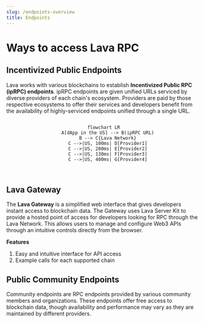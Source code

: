 ```yaml
---
slug: /endpoints-overview
title: Endpoints 
---
```


# Ways to access Lava RPC

## Incentivized Public Endpoints

Lava works with various blockchains to establish **Incentivized Public RPC (ipRPC) endpoints**. ipRPC endpoints are given unified URLs serviced by diverse providers of each chain's ecosystem. Providers are paid by those respective ecosystems to offer their services and developers benefit from the availability of highly-serviced endpoints unified through a single URL.

<center> 

```mermaid

 flowchart LR
    A[dApp in the US] --> B(ipRPC URL)
    B --> C{Lava Network}
    C -->|US, 100ms| D[Provider1]
    C -->|US, 200ms| E[Provider2]
    C -->|US, 130ms| F[Provider3]
    C -->|US, 400ms| G[Provider4]

```

</center>

<br/>


## Lava Gateway

The **Lava Gateway** is a simplified web interface that gives developers instant access to blockchain data. The Gateway uses Lava Server Kit to provide a hosted point of access for developers looking for RPC through the Lava Network. This allows users to manage and configure Web3 APIs through an intuitive controls directly from the browser.

**Features**

1. Easy and intuitive interface for API access
2. Example calls for each supported chain


## Public Community Endpoints

Community endpoints are RPC endpoints provided by various community members and organizations. These endpoints offer free access to blockchain data, though availability and performance may vary as they are maintained by different providers.

